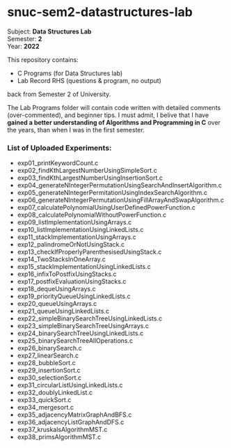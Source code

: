 # snuc-sem2-datastructures-lab

Subject: <b>Data Structures Lab</b> <br>
Semester: <b>2</b> <br>
Year: <b>2022</b>

This repository contains:
* C Programs (for Data Structures lab)
* Lab Record RHS (questions & program, no output)

back from Semester 2 of University.

The Lab Programs folder will contain code written with detailed comments (over-commented), and beginner tips. I must admit, I belive that I have <b>gained a better understanding of Algorithms and Programming in C</b> over the years, than when I was in the first semester.

### List of Uploaded Experiments:

* exp01_printKeywordCount.c
* exp02_findKthLargestNumberUsingSimpleSort.c
* exp03_findKthLargestNumberUsingInsertionSort.c
* exp04_generateNIntegerPermutationUsingSearchAndInsertAlgorithm.c
* exp05_generateNIntegerPermitationUsingIndexSearchAlgorithm.c
* exp06_generateNIntegerPermutationUsingFillArrayAndSwapAlgorithm.c
* exp07_calculatePolynomialUsingUserDefinedPowerFunction.c
* exp08_calculatePolynomialWithoutPowerFunction.c
* exp09_listImplementationUsingArrays.c
* exp10_listImplementationUsingLinkedLists.c
* exp11_stackImplementationUsingArrays.c
* exp12_palindromeOrNotUsingStack.c
* exp13_checkIfProperlyParenthesisedUsingStack.c
* exp14_TwoStacksInOneArray.c
* exp15_stackImplementationUsingLinkedLists.c
* exp16_infixToPostfixUsingStacks.c
* exp17_postfixEvaluationUsingStacks.c
* exp18_dequeUsingArrays.c
* exp19_priorityQueueUsingLinkedLists.c
* exp20_queueUsingArrays.c
* exp21_queueUsingLinkedLists.c
* exp22_simpleBinarySearchTreeUsingLinkedLists.c
* exp23_simpleBinarySearchTreeUsingArrays.c
* exp24_binarySearchTreeUsingLinkedLists.c
* exp25_binarySearchTreeAllOperations.c
* exp26_binarySearch.c
* exp27_linearSearch.c
* exp28_bubbleSort.c
* exp29_insertionSort.c
* exp30_selectionSort.c
* exp31_circularListUsingLinkedLists.c
* exp32_doublyLinkedList.c
* exp33_quickSort.c
* exp34_mergesort.c
* exp35_adjacencyMatrixGraphAndBFS.c
* exp36_adjacencyListGraphAndDFS.c
* exp37_kruskalsAlgorithmMST.c
* exp38_primsAlgorithmMST.c
